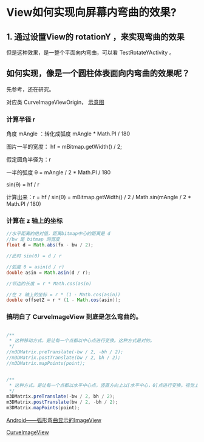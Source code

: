 # View如何实现向屏幕内弯曲的效果?

## 1. 通过设置View的 rotationY ，来实现弯曲的效果

但是这种效果，是一整个平面向内弯曲，可以看 TestRotateYActivity 。

## 如何实现，像是一个圆柱体表面向内弯曲的效果呢？

先参考，还在研究。

对应类 CurveImageViewOrigin， [示意图](示意图.jpg)


### 计算半径 r

角度 mAngle ：转化成弧度  mAngle * Math.PI / 180

图片一半的宽度： hf =  mBitmap.getWidth() / 2;

假定圆角半径为：r

一半的弧度 θ = mAngle / 2 * Math.PI / 180

sin(θ) = hf / r

计算出来：r = hf / sin(θ) =  mBitmap.getWidth() / 2 / Math.sin(mAngle / 2 * Math.PI / 180)

### 计算在 z 轴上的坐标


```java
//水平距离的绝对值，距离bitmap中心的距离是 d
//bw 是 bitmap 的宽度
float d = Math.abs(fx - bw / 2);

//此时 sin(θ) = d / r

//弧度 θ = asin(d / r)
double asin = Math.asin(d / r);

//邻边的长度 = r * Math.cos(asin)

//在 z 轴上的坐标 = r * (1 - Math.cos(asin))
double offsetZ = r * (1 - Math.cos(asin));

```


### 搞明白了 CurveImageView 到底是怎么弯曲的。

```java

/**
 * 这种移动方式，是让每一个点都以中心点进行变换。这种方式是对的。
 */
//m3DMatrix.preTranslate(-bw / 2, -bh / 2);
//m3DMatrix.postTranslate(bw / 2, bh / 2);
//m3DMatrix.mapPoints(point);


/**
 * 这种方式，是让每一个点都以水平中心点，竖直方向上以[水平中心，0]点进行变换。视觉上有更好弯曲效果
 */
m3DMatrix.preTranslate(-bw / 2, bh / 2);
m3DMatrix.postTranslate(bw / 2, -bh / 2);
m3DMatrix.mapPoints(point);
```



[Android——弧形弯曲显示的ImageView](https://juejin.cn/post/6844903543946625031)

[CurveImageView](https://github.com/yifantao/CurveImageView)
